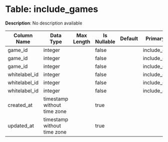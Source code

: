 # Table: include_games

**Description**: No description available

| Column Name | Data Type | Max Length | Is Nullable | Default | Primary Key | Foreign Key |
|-------------|-----------|------------|-------------|---------|-------------|-------------|
| game_id | integer |  | false |  | include_games | games |
| game_id | integer |  | false |  | include_games | include_games |
| game_id | integer |  | false |  | include_games | include_games |
| whitelabel_id | integer |  | false |  | include_games | include_games |
| whitelabel_id | integer |  | false |  | include_games | include_games |
| whitelabel_id | integer |  | false |  | include_games | whitelabels |
| created_at | timestamp without time zone |  | true |  |  |  |
| updated_at | timestamp without time zone |  | true |  |  |  |
